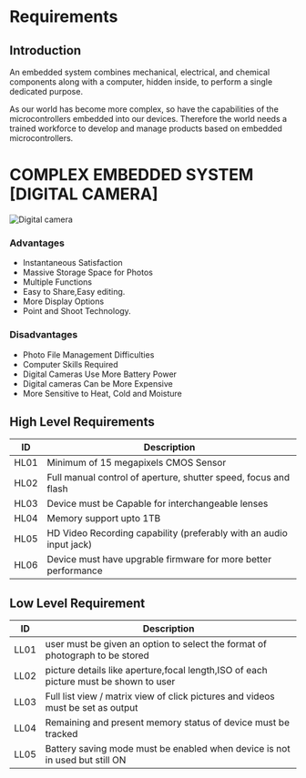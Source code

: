 # Requirements
## Introduction
An embedded system combines mechanical, electrical, and chemical components along with a computer, hidden inside, to perform a single dedicated purpose. 
 
As our world has become more complex, so have the capabilities of the microcontrollers embedded into our devices. Therefore the world needs a trained workforce to develop and manage products based on embedded microcontrollers.

# COMPLEX EMBEDDED SYSTEM [DIGITAL CAMERA]
![Digital camera](https://user-images.githubusercontent.com/98813747/154835819-baf7406a-704e-413c-9f10-a73d9732e3f8.jpg)


### Advantages
* Instantaneous Satisfaction
* Massive Storage Space for Photos
* Multiple Functions
* Easy to Share,Easy editing.
* More Display Options
* Point and Shoot Technology.

### Disadvantages
* Photo File Management Difficulties
* Computer Skills Required
* Digital Cameras Use More Battery Power
* Digital cameras Can be More Expensive
* More Sensitive to Heat, Cold and Moisture


## High Level Requirements
| ID | Description | 
| --- | --- |
| HL01 | Minimum of 15 megapixels CMOS Sensor | 
| HL02 |Full manual control of aperture, shutter speed, focus and flash |
| HL03 | Device must be Capable for interchangeable lenses| 
| HL04 | Memory support upto 1TB |
| HL05 | HD Video Recording capability (preferably with an audio input jack)| 
| HL06 | Device must have upgrable firmware for more better performance | 

## Low Level Requirement
| ID | Description |
| --- | --- |
| LL01 | user must be given an option to select the format of photograph to be stored | 
| LL02 | picture details like aperture,focal length,ISO of  each picture must be shown to user | 
| LL03 | Full list view / matrix view of click pictures and videos must be set as output | 
| LL04 | Remaining and present memory status of device must be tracked |
| LL05 | Battery saving mode must be enabled when device is not in used but still ON | 
